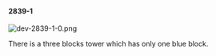 #### 2839-1
![dev-2839-1-0.png](https://github.com/lil-lab/nlvr/raw/master/nlvr/dev/images/5/dev-2839-1-0.png "dev-2839-1-0.png")

There is a three blocks tower which has only one blue block.